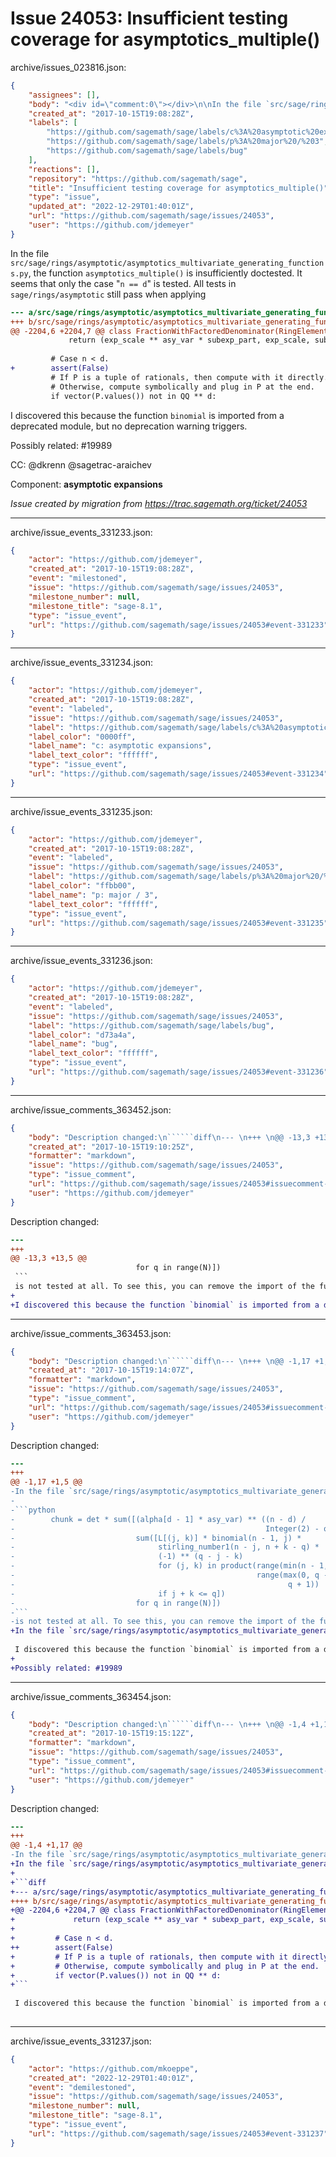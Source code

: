 # Issue 24053: Insufficient testing coverage for asymptotics_multiple()

archive/issues_023816.json:
```json
{
    "assignees": [],
    "body": "<div id=\"comment:0\"></div>\n\nIn the file `src/sage/rings/asymptotic/asymptotics_multivariate_generating_functions.py`, the function `asymptotics_multiple()` is insufficiently doctested. It seems that only the case \"`n == d`\" is tested. All tests in `sage/rings/asymptotic` still pass when applying\n\n```diff\n--- a/src/sage/rings/asymptotic/asymptotics_multivariate_generating_functions.py\n+++ b/src/sage/rings/asymptotic/asymptotics_multivariate_generating_functions.py\n@@ -2204,6 +2204,7 @@ class FractionWithFactoredDenominator(RingElement):\n             return (exp_scale ** asy_var * subexp_part, exp_scale, subexp_part)\n \n         # Case n < d.\n+        assert(False)\n         # If P is a tuple of rationals, then compute with it directly.\n         # Otherwise, compute symbolically and plug in P at the end.\n         if vector(P.values()) not in QQ ** d:\n```\n\nI discovered this because the function `binomial` is imported from a deprecated module, but no deprecation warning triggers.\n\nPossibly related: #19989\n\nCC:  @dkrenn @sagetrac-araichev\n\nComponent: **asymptotic expansions**\n\n_Issue created by migration from https://trac.sagemath.org/ticket/24053_\n\n",
    "created_at": "2017-10-15T19:08:28Z",
    "labels": [
        "https://github.com/sagemath/sage/labels/c%3A%20asymptotic%20expansions",
        "https://github.com/sagemath/sage/labels/p%3A%20major%20/%203",
        "https://github.com/sagemath/sage/labels/bug"
    ],
    "reactions": [],
    "repository": "https://github.com/sagemath/sage",
    "title": "Insufficient testing coverage for asymptotics_multiple()",
    "type": "issue",
    "updated_at": "2022-12-29T01:40:01Z",
    "url": "https://github.com/sagemath/sage/issues/24053",
    "user": "https://github.com/jdemeyer"
}
```
<div id="comment:0"></div>

In the file `src/sage/rings/asymptotic/asymptotics_multivariate_generating_functions.py`, the function `asymptotics_multiple()` is insufficiently doctested. It seems that only the case "`n == d`" is tested. All tests in `sage/rings/asymptotic` still pass when applying

```diff
--- a/src/sage/rings/asymptotic/asymptotics_multivariate_generating_functions.py
+++ b/src/sage/rings/asymptotic/asymptotics_multivariate_generating_functions.py
@@ -2204,6 +2204,7 @@ class FractionWithFactoredDenominator(RingElement):
             return (exp_scale ** asy_var * subexp_part, exp_scale, subexp_part)
 
         # Case n < d.
+        assert(False)
         # If P is a tuple of rationals, then compute with it directly.
         # Otherwise, compute symbolically and plug in P at the end.
         if vector(P.values()) not in QQ ** d:
```

I discovered this because the function `binomial` is imported from a deprecated module, but no deprecation warning triggers.

Possibly related: #19989

CC:  @dkrenn @sagetrac-araichev

Component: **asymptotic expansions**

_Issue created by migration from https://trac.sagemath.org/ticket/24053_





---

archive/issue_events_331233.json:
```json
{
    "actor": "https://github.com/jdemeyer",
    "created_at": "2017-10-15T19:08:28Z",
    "event": "milestoned",
    "issue": "https://github.com/sagemath/sage/issues/24053",
    "milestone_number": null,
    "milestone_title": "sage-8.1",
    "type": "issue_event",
    "url": "https://github.com/sagemath/sage/issues/24053#event-331233"
}
```



---

archive/issue_events_331234.json:
```json
{
    "actor": "https://github.com/jdemeyer",
    "created_at": "2017-10-15T19:08:28Z",
    "event": "labeled",
    "issue": "https://github.com/sagemath/sage/issues/24053",
    "label": "https://github.com/sagemath/sage/labels/c%3A%20asymptotic%20expansions",
    "label_color": "0000ff",
    "label_name": "c: asymptotic expansions",
    "label_text_color": "ffffff",
    "type": "issue_event",
    "url": "https://github.com/sagemath/sage/issues/24053#event-331234"
}
```



---

archive/issue_events_331235.json:
```json
{
    "actor": "https://github.com/jdemeyer",
    "created_at": "2017-10-15T19:08:28Z",
    "event": "labeled",
    "issue": "https://github.com/sagemath/sage/issues/24053",
    "label": "https://github.com/sagemath/sage/labels/p%3A%20major%20/%203",
    "label_color": "ffbb00",
    "label_name": "p: major / 3",
    "label_text_color": "ffffff",
    "type": "issue_event",
    "url": "https://github.com/sagemath/sage/issues/24053#event-331235"
}
```



---

archive/issue_events_331236.json:
```json
{
    "actor": "https://github.com/jdemeyer",
    "created_at": "2017-10-15T19:08:28Z",
    "event": "labeled",
    "issue": "https://github.com/sagemath/sage/issues/24053",
    "label": "https://github.com/sagemath/sage/labels/bug",
    "label_color": "d73a4a",
    "label_name": "bug",
    "label_text_color": "ffffff",
    "type": "issue_event",
    "url": "https://github.com/sagemath/sage/issues/24053#event-331236"
}
```



---

archive/issue_comments_363452.json:
```json
{
    "body": "Description changed:\n``````diff\n--- \n+++ \n@@ -13,3 +13,5 @@\n                            for q in range(N)])\n ```\n is not tested at all. To see this, you can remove the import of the function `binomial` and all tests still pass.\n+\n+I discovered this because the function `binomial` is imported from a deprecated module, but no deprecation warning triggers.\n``````\n",
    "created_at": "2017-10-15T19:10:25Z",
    "formatter": "markdown",
    "issue": "https://github.com/sagemath/sage/issues/24053",
    "type": "issue_comment",
    "url": "https://github.com/sagemath/sage/issues/24053#issuecomment-363452",
    "user": "https://github.com/jdemeyer"
}
```

Description changed:
``````diff
--- 
+++ 
@@ -13,3 +13,5 @@
                            for q in range(N)])
 ```
 is not tested at all. To see this, you can remove the import of the function `binomial` and all tests still pass.
+
+I discovered this because the function `binomial` is imported from a deprecated module, but no deprecation warning triggers.
``````




---

archive/issue_comments_363453.json:
```json
{
    "body": "Description changed:\n``````diff\n--- \n+++ \n@@ -1,17 +1,5 @@\n-In the file `src/sage/rings/asymptotic/asymptotics_multivariate_generating_functions.py`, the function `asymptotics_multiple()` is insufficiently doctested. In particular, the code block\n-\n-```python\n-        chunk = det * sum([(alpha[d - 1] * asy_var) ** ((n - d) /\n-                                                        Integer(2) - q) *\n-                           sum([L[(j, k)] * binomial(n - 1, j) *\n-                                stirling_number1(n - j, n + k - q) *\n-                                (-1) ** (q - j - k)\n-                                for (j, k) in product(range(min(n - 1, q) + 1),\n-                                                      range(max(0, q - n),\n-                                                             q + 1))\n-                                if j + k <= q])\n-                           for q in range(N)])\n-```\n-is not tested at all. To see this, you can remove the import of the function `binomial` and all tests still pass.\n+In the file `src/sage/rings/asymptotic/asymptotics_multivariate_generating_functions.py`, the function `asymptotics_multiple()` is insufficiently doctested. It seems that only the case \"`n == d`\" is tested.\n \n I discovered this because the function `binomial` is imported from a deprecated module, but no deprecation warning triggers.\n+\n+Possibly related: #19989\n``````\n",
    "created_at": "2017-10-15T19:14:07Z",
    "formatter": "markdown",
    "issue": "https://github.com/sagemath/sage/issues/24053",
    "type": "issue_comment",
    "url": "https://github.com/sagemath/sage/issues/24053#issuecomment-363453",
    "user": "https://github.com/jdemeyer"
}
```

Description changed:
``````diff
--- 
+++ 
@@ -1,17 +1,5 @@
-In the file `src/sage/rings/asymptotic/asymptotics_multivariate_generating_functions.py`, the function `asymptotics_multiple()` is insufficiently doctested. In particular, the code block
-
-```python
-        chunk = det * sum([(alpha[d - 1] * asy_var) ** ((n - d) /
-                                                        Integer(2) - q) *
-                           sum([L[(j, k)] * binomial(n - 1, j) *
-                                stirling_number1(n - j, n + k - q) *
-                                (-1) ** (q - j - k)
-                                for (j, k) in product(range(min(n - 1, q) + 1),
-                                                      range(max(0, q - n),
-                                                             q + 1))
-                                if j + k <= q])
-                           for q in range(N)])
-```
-is not tested at all. To see this, you can remove the import of the function `binomial` and all tests still pass.
+In the file `src/sage/rings/asymptotic/asymptotics_multivariate_generating_functions.py`, the function `asymptotics_multiple()` is insufficiently doctested. It seems that only the case "`n == d`" is tested.
 
 I discovered this because the function `binomial` is imported from a deprecated module, but no deprecation warning triggers.
+
+Possibly related: #19989
``````




---

archive/issue_comments_363454.json:
```json
{
    "body": "Description changed:\n``````diff\n--- \n+++ \n@@ -1,4 +1,17 @@\n-In the file `src/sage/rings/asymptotic/asymptotics_multivariate_generating_functions.py`, the function `asymptotics_multiple()` is insufficiently doctested. It seems that only the case \"`n == d`\" is tested.\n+In the file `src/sage/rings/asymptotic/asymptotics_multivariate_generating_functions.py`, the function `asymptotics_multiple()` is insufficiently doctested. It seems that only the case \"`n == d`\" is tested. All tests in `sage/rings/asymptotic` still pass when applying\n+\n+```diff\n+--- a/src/sage/rings/asymptotic/asymptotics_multivariate_generating_functions.py\n++++ b/src/sage/rings/asymptotic/asymptotics_multivariate_generating_functions.py\n+@@ -2204,6 +2204,7 @@ class FractionWithFactoredDenominator(RingElement):\n+             return (exp_scale ** asy_var * subexp_part, exp_scale, subexp_part)\n+ \n+         # Case n < d.\n++        assert(False)\n+         # If P is a tuple of rationals, then compute with it directly.\n+         # Otherwise, compute symbolically and plug in P at the end.\n+         if vector(P.values()) not in QQ ** d:\n+```\n \n I discovered this because the function `binomial` is imported from a deprecated module, but no deprecation warning triggers.\n \n``````\n",
    "created_at": "2017-10-15T19:15:12Z",
    "formatter": "markdown",
    "issue": "https://github.com/sagemath/sage/issues/24053",
    "type": "issue_comment",
    "url": "https://github.com/sagemath/sage/issues/24053#issuecomment-363454",
    "user": "https://github.com/jdemeyer"
}
```

Description changed:
``````diff
--- 
+++ 
@@ -1,4 +1,17 @@
-In the file `src/sage/rings/asymptotic/asymptotics_multivariate_generating_functions.py`, the function `asymptotics_multiple()` is insufficiently doctested. It seems that only the case "`n == d`" is tested.
+In the file `src/sage/rings/asymptotic/asymptotics_multivariate_generating_functions.py`, the function `asymptotics_multiple()` is insufficiently doctested. It seems that only the case "`n == d`" is tested. All tests in `sage/rings/asymptotic` still pass when applying
+
+```diff
+--- a/src/sage/rings/asymptotic/asymptotics_multivariate_generating_functions.py
++++ b/src/sage/rings/asymptotic/asymptotics_multivariate_generating_functions.py
+@@ -2204,6 +2204,7 @@ class FractionWithFactoredDenominator(RingElement):
+             return (exp_scale ** asy_var * subexp_part, exp_scale, subexp_part)
+ 
+         # Case n < d.
++        assert(False)
+         # If P is a tuple of rationals, then compute with it directly.
+         # Otherwise, compute symbolically and plug in P at the end.
+         if vector(P.values()) not in QQ ** d:
+```
 
 I discovered this because the function `binomial` is imported from a deprecated module, but no deprecation warning triggers.
 
``````




---

archive/issue_events_331237.json:
```json
{
    "actor": "https://github.com/mkoeppe",
    "created_at": "2022-12-29T01:40:01Z",
    "event": "demilestoned",
    "issue": "https://github.com/sagemath/sage/issues/24053",
    "milestone_number": null,
    "milestone_title": "sage-8.1",
    "type": "issue_event",
    "url": "https://github.com/sagemath/sage/issues/24053#event-331237"
}
```
